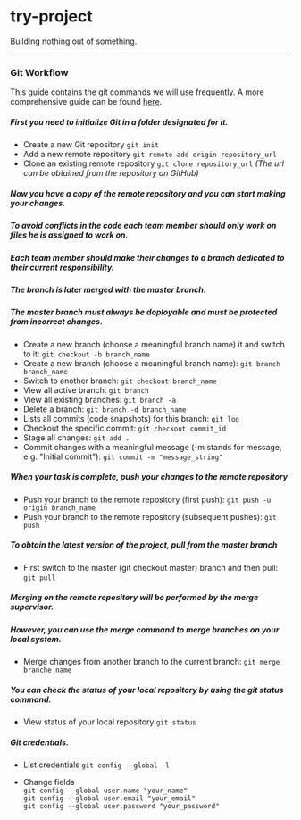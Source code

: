 # try-project
Building nothing out of something.

***

### Git Workflow
This guide contains the git commands we will use frequently.
A more comprehensive guide can be found [here](https://www.atlassian.com/git).

##### First you need to initialize Git in a folder designated for it.
* Create a new Git repository 
```git init```
* Add a new remote repository 
```git remote add origin repository_url```
* Clone an existing remote repository 
```git clone repository_url```
*(The url can be obtained from the repository on GitHub)*
##### Now you have a copy of the remote repository and you can start making your changes.
##### To avoid conflicts in the code each team member should only work on files he is assigned to work on.
##### Each team member should make their changes to a branch dedicated to their current responsibility.
##### The branch is later merged with the master branch.
##### The master branch must always be doployable and must be protected from incorrect changes.
* Create a new branch (choose a meaningful branch name) it and switch to it:
```git checkout -b branch_name```
* Create a new branch (choose a meaningful branch name):
```git branch branch_name```
* Switch to another branch:
```git checkout branch_name```
* View all active branch:
```git branch```
* View all existing branches:
```git branch -a```
* Delete a branch:
```git branch -d branch_name```
* Lists all commits (code snapshots) for this branch:
```git log```
* Checkout the specific commit:
```git checkout commit_id```
* Stage all changes:
```git add .```
* Commit changes with a meaningful message (-m stands for message, e.g. "Initial commit"):
```git commit -m "message_string"```

##### When your task is complete, push your changes to the remote repository
* Push your branch to the remote repository (first push):
```git push -u origin branch_name```
* Push your branch to the remote repository (subsequent pushes):
```git push```

##### To obtain the latest version of the project, pull from the master branch
* First switch to the master (git checkout master) branch and then pull:
```git pull```

##### Merging on the remote repository will be performed by the merge supervisor.
##### However, you can use the merge command to merge branches on your local system.
* Merge changes from another branch to the current branch:
```git merge branche_name```

##### You can check the status of your local repository by using the git status command.
* View status of your local repository
```git status```

##### Git credentials.
* List credentials
```git config --global -l```

* Change fields  
```git config --global user.name "your_name"```  
```git config --global user.email "your_email"```  
```git config --global user.password "your_password"```  

